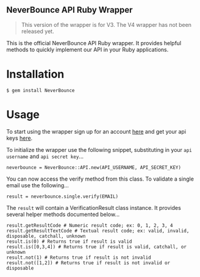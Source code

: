 NeverBounce API Ruby Wrapper
---

> This version of the wrapper is for V3. The V4 wrapper has not been released yet.

This is the official NeverBounce API Ruby wrapper. It provides helpful methods to quickly implement our API in your Ruby applications.

Installation
===

```
$ gem install NeverBounce
```

Usage
===

To start using the wrapper sign up for an account [here](https://app.neverbounce.com/register) and get your api keys [here](https://app.neverbounce.com/settings/api).

To initialize the wrapper use the following snippet, substituting in your `api username` and `api secret key`...

```
neverbounce = NeverBounce::API.new(API_USERNAME, API_SECRET_KEY)
```

You can now access the verify method from this class. To validate a single email use the following...

```
result = neverbounce.single.verify(EMAIL)
```

The `result` will contain a VerificationResult class instance. It provides several helper methods documented below...

```
result.getResultCode # Numeric result code; ex: 0, 1, 2, 3, 4
result.getResultTextCode # Textual result code; ex: valid, invalid, disposable, catchall, unknown
result.is(0) # Returns true if result is valid
result.is([0,3,4]) # Returns true if result is valid, catchall, or unknown
result.not(1) # Returns true if result is not invalid
result.not([1,2]) # Returns true if result is not invalid or disposable
```
